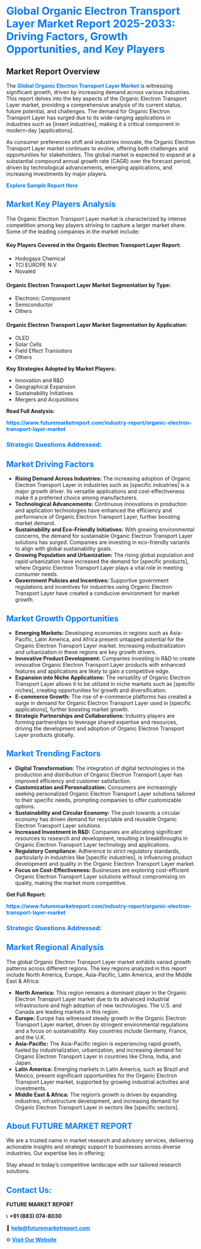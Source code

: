 <h1 style="color: #007BFF;">Global Organic Electron Transport Layer Market Report 2025-2033: Driving Factors, Growth Opportunities, and Key Players</h1>

<section id="overview">
<h2>Market Report Overview</h2>
<p>The <a href="https://www.futuremarketreport.com/industry-report/organic-electron-transport-layer-market" style="color: #007BFF; text-decoration: none;"><strong>Global Organic Electron Transport Layer Market</strong></a> is witnessing significant growth, driven by increasing demand across various industries. This report delves into the key aspects of the Organic Electron Transport Layer market, providing a comprehensive analysis of its current status, future potential, and challenges. The demand for Organic Electron Transport Layer has surged due to its wide-ranging applications in industries such as [insert industries], making it a critical component in modern-day [applications].</p>
<p>As consumer preferences shift and industries innovate, the Organic Electron Transport Layer market continues to evolve, offering both challenges and opportunities for stakeholders. The global market is expected to expand at a substantial compound annual growth rate (CAGR) over the forecast period, driven by technological advancements, emerging applications, and increasing investments by major players.</p>
</section>

<section id="overview">
<p><a href="https://www.futuremarketreport.com/request-sample/reportId=61366" style="color: #007BFF; text-decoration: none;"><strong>Explore Sample Report Here</strong></a></p>
</section>

<section id="key-players">
<h2 style="color: #007BFF;">Market Key Players Analysis</h2>
<p>The Organic Electron Transport Layer market is characterized by intense competition among key players striving to capture a larger market share. Some of the leading companies in the market include:</p>
<h4>Key Players Covered in the Organic Electron Transport Layer Report:</h4>
<ul><li>Hodogaya Chemical</li><li>TCI EUROPE N.V</li><li>Novaled</li></ul>
<h4>Organic Electron Transport Layer Market Segmentation by Type:</h4>
<ul><li>Electronic Component</li><li>Semiconductor</li><li>Others</li></ul>

<h4>Organic Electron Transport Layer Market Segmentation by Application:</h4>
<ul><li>OLED</li><li>Solar Cells</li><li>Field Effect Transistors</li><li>Others</li></ul>
<p><strong>Key Strategies Adopted by Market Players:</strong></p>
<ul>
<li>Innovation and R&D</li>
<li>Geographical Expansion</li>
<li>Sustainability Initiatives</li>
<li>Mergers and Acquisitions</li>
</ul>
</section>

<section>
<p><strong>Read Full Analysis: </strong></p><a href="https://www.futuremarketreport.com/industry-report/organic-electron-transport-layer-market" style="color: #007BFF; text-decoration: none;"><strong>https://www.futuremarketreport.com/industry-report/organic-electron-transport-layer-market</strong></a>
<h3 style="color: #007BFF;">Strategic Questions Addressed:</h3>
</section>

<section id="driving-factors">
<h2 style="color: #007BFF;">Market Driving Factors</h2>
<ul>
<li><strong>Rising Demand Across Industries:</strong> The increasing adoption of Organic Electron Transport Layer in industries such as [specific industries] is a major growth driver. Its versatile applications and cost-effectiveness make it a preferred choice among manufacturers.</li>
<li><strong>Technological Advancements:</strong> Continuous innovations in production and application technologies have enhanced the efficiency and performance of Organic Electron Transport Layer, further boosting market demand.</li>
<li><strong>Sustainability and Eco-Friendly Initiatives:</strong> With growing environmental concerns, the demand for sustainable Organic Electron Transport Layer solutions has surged. Companies are investing in eco-friendly variants to align with global sustainability goals.</li>
<li><strong>Growing Population and Urbanization:</strong> The rising global population and rapid urbanization have increased the demand for [specific products], where Organic Electron Transport Layer plays a vital role in meeting consumer needs.</li>
<li><strong>Government Policies and Incentives:</strong> Supportive government regulations and incentives for industries using Organic Electron Transport Layer have created a conducive environment for market growth.</li>
</ul>
</section>

<section id="growth-opportunities">
<h2 style="color: #007BFF;">Market Growth Opportunities</h2>
<ul>
<li><strong>Emerging Markets:</strong> Developing economies in regions such as Asia-Pacific, Latin America, and Africa present untapped potential for the Organic Electron Transport Layer market. Increasing industrialization and urbanization in these regions are key growth drivers.</li>
<li><strong>Innovative Product Development:</strong> Companies investing in R&D to create innovative Organic Electron Transport Layer products with enhanced features and applications are likely to gain a competitive edge.</li>
<li><strong>Expansion into Niche Applications:</strong> The versatility of Organic Electron Transport Layer allows it to be utilized in niche markets such as [specific niches], creating opportunities for growth and diversification.</li>
<li><strong>E-commerce Growth:</strong> The rise of e-commerce platforms has created a surge in demand for Organic Electron Transport Layer used in [specific applications], further boosting market growth.</li>
<li><strong>Strategic Partnerships and Collaborations:</strong> Industry players are forming partnerships to leverage shared expertise and resources, driving the development and adoption of Organic Electron Transport Layer products globally.</li>
</ul>
</section>

<section id="trending-factors">
<h2 style="color: #007BFF;">Market Trending Factors</h2>
<ul>
<li><strong>Digital Transformation:</strong> The integration of digital technologies in the production and distribution of Organic Electron Transport Layer has improved efficiency and customer satisfaction.</li>
<li><strong>Customization and Personalization:</strong> Consumers are increasingly seeking personalized Organic Electron Transport Layer solutions tailored to their specific needs, prompting companies to offer customizable options.</li>
<li><strong>Sustainability and Circular Economy:</strong> The push towards a circular economy has driven demand for recyclable and reusable Organic Electron Transport Layer solutions.</li>
<li><strong>Increased Investment in R&D:</strong> Companies are allocating significant resources to research and development, resulting in breakthroughs in Organic Electron Transport Layer technology and applications.</li>
<li><strong>Regulatory Compliance:</strong> Adherence to strict regulatory standards, particularly in industries like [specific industries], is influencing product development and quality in the Organic Electron Transport Layer market.</li>
<li><strong>Focus on Cost-Effectiveness:</strong> Businesses are exploring cost-efficient Organic Electron Transport Layer solutions without compromising on quality, making the market more competitive.</li>
</ul>
</section>

<section>
<p><strong>Get Full Report: </strong></p><a href="https://www.futuremarketreport.com/industry-report/organic-electron-transport-layer-market" style="color: #007BFF; text-decoration: none;"><strong>https://www.futuremarketreport.com/industry-report/organic-electron-transport-layer-market</strong></a>
<h3 style="color: #007BFF;">Strategic Questions Addressed:</h3>
</section>


<section id="regional-analysis">
<h2 style="color: #007BFF;">Market Regional Analysis</h2>
<p>The global Organic Electron Transport Layer market exhibits varied growth patterns across different regions. The key regions analyzed in this report include North America, Europe, Asia-Pacific, Latin America, and the Middle East & Africa:</p>
<ul>
<li><strong>North America:</strong> This region remains a dominant player in the Organic Electron Transport Layer market due to its advanced industrial infrastructure and high adoption of new technologies. The U.S. and Canada are leading markets in this region.</li>
<li><strong>Europe:</strong> Europe has witnessed steady growth in the Organic Electron Transport Layer market, driven by stringent environmental regulations and a focus on sustainability. Key countries include Germany, France, and the U.K.</li>
<li><strong>Asia-Pacific:</strong> The Asia-Pacific region is experiencing rapid growth, fueled by industrialization, urbanization, and increasing demand for Organic Electron Transport Layer in countries like China, India, and Japan.</li>
<li><strong>Latin America:</strong> Emerging markets in Latin America, such as Brazil and Mexico, present significant opportunities for the Organic Electron Transport Layer market, supported by growing industrial activities and investments.</li>
<li><strong>Middle East & Africa:</strong> The region’s growth is driven by expanding industries, infrastructure development, and increasing demand for Organic Electron Transport Layer in sectors like [specific sectors].</li>
</ul>
</section>

<footer>
<h2 style="color: #007BFF;">About FUTURE MARKET REPORT</h2>
<p>We are a trusted name in market research and advisory services, delivering actionable insights and strategic support to businesses across diverse industries. Our expertise lies in offering:</p>

<p>Stay ahead in today’s competitive landscape with our tailored research solutions.</p>

<h2 style="color: #007BFF;">Contact Us:</h2>
<p><strong>FUTURE MARKET REPORT</strong></p>
<p>📞 <strong>+91 (883) 074-8030</strong></p>
<p>📧 <strong><a href="mailto:help@futuremarketreport.com" style="color: #007BFF;">help@futuremarketreport.com</a></strong></p>
<p>🌐 <strong><a href="https://www.futuremarketreport.com/" style="color: #007BFF;">Visit Our Website</a></strong></p>
</footer>